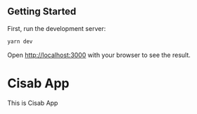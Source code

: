 ## Getting Started

First, run the development server:

```bash
yarn dev
```

Open [http://localhost:3000](http://localhost:3000) with your browser to see the result.

# Cisab App

This is Cisab App
